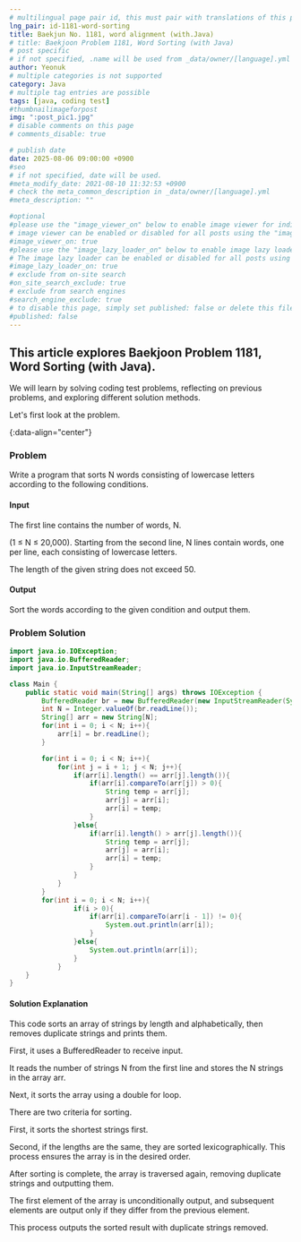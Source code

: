 ```yaml
---
# multilingual page pair id, this must pair with translations of this page. (This name must be unique)
lng_pair: id-1181-word-sorting
title: Baekjun No. 1181, word alignment (with.Java)
# title: Baekjoon Problem 1181, Word Sorting (with Java)
# post specific
# if not specified, .name will be used from _data/owner/[language].yml
author: Yeonuk
# multiple categories is not supported
category: Java
# multiple tag entries are possible
tags: [java, coding test]
#thumbnailimageforpost
img: ":post_pic1.jpg"
# disable comments on this page
# comments_disable: true

# publish date
date: 2025-08-06 09:00:00 +0900
#seo
# if not specified, date will be used.
#meta_modify_date: 2021-08-10 11:32:53 +0900
# check the meta_common_description in _data/owner/[language].yml
#meta_description: ""

#optional
#please use the "image_viewer_on" below to enable image viewer for individual pages or posts (_posts/ or [language]/_posts folders).
# image viewer can be enabled or disabled for all posts using the "image_viewer_posts: true" setting in _data/conf/main.yml.
#image_viewer_on: true
#please use the "image_lazy_loader_on" below to enable image lazy loader for individual pages or posts (_posts/ or [language]/_posts folders).
# The image lazy loader can be enabled or disabled for all posts using the "image_lazy_loader_posts: true" setting in _data/conf/main.yml.
#image_lazy_loader_on: true
# exclude from on-site search
#on_site_search_exclude: true
# exclude from search engines
#search_engine_exclude: true
# to disable this page, simply set published: false or delete this file
#published: false
---
```


<!-- outline-start -->

## This article explores Baekjoon Problem 1181, Word Sorting (with Java).

We will learn by solving coding test problems, reflecting on previous problems, and exploring different solution methods.

Let's first look at the problem.

{:data-align="center"}

<!-- outline-end -->

### Problem

Write a program that sorts N words consisting of lowercase letters according to the following conditions.

#### Input

The first line contains the number of words, N.

(1 ≤ N ≤ 20,000). Starting from the second line, N lines contain words, one per line, each consisting of lowercase letters.

The length of the given string does not exceed 50.

#### Output

Sort the words according to the given condition and output them.

### Problem Solution

```java
import java.io.IOException;
import java.io.BufferedReader;
import java.io.InputStreamReader;

class Main {
    public static void main(String[] args) throws IOException {
        BufferedReader br = new BufferedReader(new InputStreamReader(System.in));
        int N = Integer.valueOf(br.readLine());
        String[] arr = new String[N];
        for(int i = 0; i < N; i++){
            arr[i] = br.readLine();
        }

        for(int i = 0; i < N; i++){
            for(int j = i + 1; j < N; j++){
                if(arr[i].length() == arr[j].length()){
                    if(arr[i].compareTo(arr[j]) > 0){
                        String temp = arr[j];
                        arr[j] = arr[i];
                        arr[i] = temp;
                    }
                }else{
                    if(arr[i].length() > arr[j].length()){
                        String temp = arr[j];
                        arr[j] = arr[i];
                        arr[i] = temp;
                    }
                }
            }
        }
        for(int i = 0; i < N; i++){
                if(i > 0){
                    if(arr[i].compareTo(arr[i - 1]) != 0){
                        System.out.println(arr[i]);
                    }
                }else{
                    System.out.println(arr[i]);
                }
            }
    }
}
```

#### Solution Explanation

This code sorts an array of strings by length and alphabetically, then removes duplicate strings and prints them.

First, it uses a BufferedReader to receive input.

It reads the number of strings N from the first line and stores the N strings in the array arr.

Next, it sorts the array using a double for loop.

There are two criteria for sorting.

First, it sorts the shortest strings first.

Second, if the lengths are the same, they are sorted lexicographically. This process ensures the array is in the desired order.

After sorting is complete, the array is traversed again, removing duplicate strings and outputting them.

The first element of the array is unconditionally output, and subsequent elements are output only if they differ from the previous element.

This process outputs the sorted result with duplicate strings removed.
